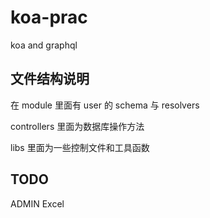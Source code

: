 # koa-prac

koa and graphql

## 文件结构说明

在 module 里面有 user 的 schema 与 resolvers

controllers 里面为数据库操作方法

libs 里面为一些控制文件和工具函数

## TODO

ADMIN
Excel
